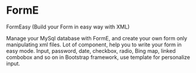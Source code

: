 # FormE
FormEasy (Build your Form in easy way with XML)<br/>

Manage your MySql database with FormE, and create your own form only manipulating xml files.
Lot of component, help you to write your form in easy mode.
Input, password, date, checkbox, radio, Bing map, linked combobox and so on in Bootstrap framework, use template for personalize input.


